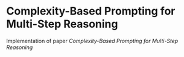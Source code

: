 # Complexity-Based Prompting for Multi-Step Reasoning

Implementation of paper _Complexity-Based Prompting for Multi-Step Reasoning_